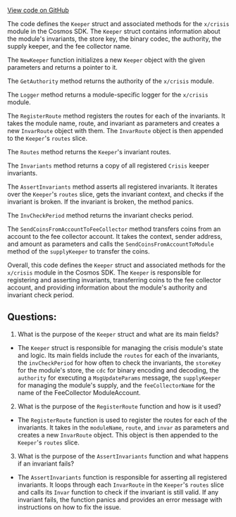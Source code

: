 [View code on GitHub](https://github.com/cosmos/cosmos-sdk.git/x/crisis/keeper/keeper.go)

The code defines the `Keeper` struct and associated methods for the `x/crisis` module in the Cosmos SDK. The `Keeper` struct contains information about the module's invariants, the store key, the binary codec, the authority, the supply keeper, and the fee collector name. 

The `NewKeeper` function initializes a new `Keeper` object with the given parameters and returns a pointer to it. 

The `GetAuthority` method returns the authority of the `x/crisis` module. 

The `Logger` method returns a module-specific logger for the `x/crisis` module. 

The `RegisterRoute` method registers the routes for each of the invariants. It takes the module name, route, and invariant as parameters and creates a new `InvarRoute` object with them. The `InvarRoute` object is then appended to the `Keeper`'s `routes` slice. 

The `Routes` method returns the `Keeper`'s invariant routes. 

The `Invariants` method returns a copy of all registered `Crisis` keeper invariants. 

The `AssertInvariants` method asserts all registered invariants. It iterates over the `Keeper`'s `routes` slice, gets the invariant context, and checks if the invariant is broken. If the invariant is broken, the method panics. 

The `InvCheckPeriod` method returns the invariant checks period. 

The `SendCoinsFromAccountToFeeCollector` method transfers coins from an account to the fee collector account. It takes the context, sender address, and amount as parameters and calls the `SendCoinsFromAccountToModule` method of the `supplyKeeper` to transfer the coins. 

Overall, this code defines the `Keeper` struct and associated methods for the `x/crisis` module in the Cosmos SDK. The `Keeper` is responsible for registering and asserting invariants, transferring coins to the fee collector account, and providing information about the module's authority and invariant check period.
## Questions: 
 1. What is the purpose of the `Keeper` struct and what are its main fields?
- The `Keeper` struct is responsible for managing the crisis module's state and logic. Its main fields include the `routes` for each of the invariants, the `invCheckPeriod` for how often to check the invariants, the `storeKey` for the module's store, the `cdc` for binary encoding and decoding, the `authority` for executing a `MsgUpdateParams` message, the `supplyKeeper` for managing the module's supply, and the `feeCollectorName` for the name of the FeeCollector ModuleAccount.

2. What is the purpose of the `RegisterRoute` function and how is it used?
- The `RegisterRoute` function is used to register the routes for each of the invariants. It takes in the `moduleName`, `route`, and `invar` as parameters and creates a new `InvarRoute` object. This object is then appended to the `Keeper`'s `routes` slice.

3. What is the purpose of the `AssertInvariants` function and what happens if an invariant fails?
- The `AssertInvariants` function is responsible for asserting all registered invariants. It loops through each `InvarRoute` in the `Keeper`'s `routes` slice and calls its `Invar` function to check if the invariant is still valid. If any invariant fails, the function panics and provides an error message with instructions on how to fix the issue.